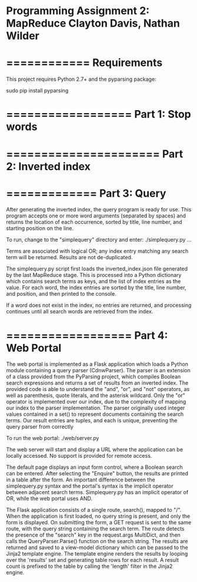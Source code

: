 Programming Assignment 2: MapReduce
Clayton Davis, Nathan Wilder
===================================

============
Requirements
============
This project requires Python 2.7+ and the pyparsing package:

sudo pip install pyparsing


==================
Part 1: Stop words
==================


======================
Part 2: Inverted index
======================


=============
Part 3: Query
=============
After generating the inverted index, the query program is ready for use.
This program accepts one or more word arguments (separated by spaces) and
returns the location of each occurrence, sorted by title, line number, and
starting position on the line.

To run, change to the "simplequery" directory and enter:
./simplequery.py <term1> <term2> ...

Terms are associated with logical OR; any index entry matching any search term
will be returned.  Results are not de-duplicated.

The simplequery.py script first loads the inverted_index.json file generated by
the last MapReduce stage.  This is processed into a Python dictionary which
contains search terms as keys, and the list of index entries as the value.
For each word, the index entries are sorted by the title, line number, and
position, and then printed to the console.

If a word does not exist in the index, no entries are returned, and processing
continues until all search words are retrieved from the index.

==================
Part 4: Web Portal
==================
The web portal is implemented as a Flask application which loads a Python module
containing a query parser (CdnwParser).  The parser is an extension of a class
provided from the PyParsing project, which compiles Boolean search expressions
and returns a set of results from an inverted index.  The provided code is able
to understand the "and", "or", and "not" operators, as well as parenthesis,
quote literals, and the asterisk wildcard.  Only the "or" operator is
implemented over our index, due to the complexity of mapping our index to the
parser implementation.  The parser originally used integer values contained in a
set() to represent documents containing the search terms.  Our result entries
are tuples, and each is unique, preventing the query parser from correctly

To run the web portal:
./web/server.py

The web server will start and display a URL where the application can be locally
accessed.  No support is provided for remote access.  

The default page displays an input form control, where a Boolean search can be
entered.  After selecting the "Enquire" button, the results are printed in a
table after the form.  An important difference between the simplequery.py syntax
and the portal's syntax is the implicit operator between adjacent search terms.
Simplequery.py has an implicit operator of OR, while the web portal uses AND.

The Flask application consists of a single route, search(), mapped to "/".
When the application is first loaded, no query string is present, and only the
form is displayed.  On submitting the form, a GET request is sent to the same
route, with the query string containing the search term.  The route detects
the presence of the "search" key in the request.args MultiDict, and then calls
the QueryParser.Parse() function on the search string.  The results are returned
and saved to a view-model dictionary which can be passed to the Jinja2 template
engine.  The template engine renders the results by looping over the 'results'
set and generating table rows for each result.  A result count is prefixed to
the table by calling the 'length' filter in the Jinja2 engine.
